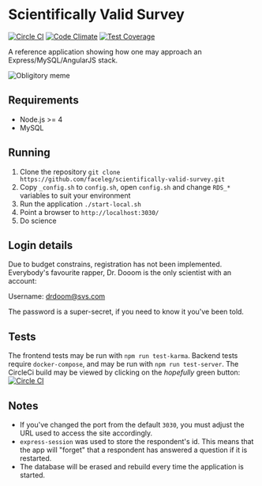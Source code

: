 # Scientifically Valid Survey
[![Circle CI](https://circleci.com/gh/faceleg/scientifically-valid-survey.svg?style=svg)](https://circleci.com/gh/faceleg/scientifically-valid-survey)
[![Code Climate](https://codeclimate.com/github/faceleg/scientifically-valid-survey/badges/gpa.svg)](https://codeclimate.com/github/faceleg/scientifically-valid-survey)
[![Test Coverage](https://codeclimate.com/github/faceleg/scientifically-valid-survey/badges/coverage.svg)](https://codeclimate.com/github/faceleg/scientifically-valid-survey/coverage)

A reference application showing how one may approach an Express/MySQL/AngularJS stack.

![Obligitory meme](https://i.imgflip.com/wyp1d.jpg)

## Requirements

 - Node.js >= 4
 - MySQL

## Running

 1. Clone the repository `git clone https://github.com/faceleg/scientifically-valid-survey.git`
 2. Copy `_config.sh` to `config.sh`, open `config.sh` and change `RDS_*` variables to suit your environment
 3. Run the application `./start-local.sh`
 4. Point a browser to `http://localhost:3030/`
 5. Do science

## Login details

Due to budget constrains, registration has not been implemented. Everybody's favourite rapper, Dr. Dooom is the only scientist with an account:

Username: drdoom@svs.com

The password is a super-secret, if you need to know it you've been told.

## Tests

The frontend tests may be run with `npm run test-karma`. Backend tests require `docker-compose`, and may be run with `npm run test-server`. The CircleCi build may be viewed by clicking on the *hopefully* green button: [![Circle CI](https://circleci.com/gh/faceleg/scientifically-valid-survey.svg?style=svg)](https://circleci.com/gh/faceleg/scientifically-valid-survey)

## Notes

 - If you've changed the port from the default `3030`, you must adjust the URL used to access the site accordingly.
 - `express-session` was used to store the respondent's id. This means that the app will "forget" that a respondent has
answered a question if it is restarted.
 - The database will be erased and rebuild every time the application is started.
